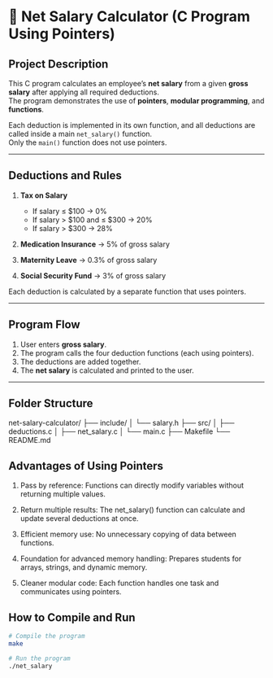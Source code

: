 # 🧮 Net Salary Calculator (C Program Using Pointers)

## Project Description
This C program calculates an employee’s **net salary** from a given **gross salary** after applying all required deductions.  
The program demonstrates the use of **pointers**, **modular programming**, and **functions**.

Each deduction is implemented in its own function, and all deductions are called inside a main `net_salary()` function.  
Only the `main()` function does not use pointers.

---

## Deductions and Rules

1. **Tax on Salary**
   - If salary ≤ $100 → 0%
   - If salary > $100 and ≤ $300 → 20%
   - If salary > $300 → 28%

2. **Medication Insurance** → 5% of gross salary  
3. **Maternity Leave** → 0.3% of gross salary  
4. **Social Security Fund** → 3% of gross salary  

Each deduction is calculated by a separate function that uses pointers.

---

## Program Flow
1. User enters **gross salary**.  
2. The program calls the four deduction functions (each using pointers).  
3. The deductions are added together.  
4. The **net salary** is calculated and printed to the user.

---

## Folder Structure
net-salary-calculator/
├── include/
│ └── salary.h
├── src/
│ ├── deductions.c
│ ├── net_salary.c
│ └── main.c
├── Makefile
└── README.md

## Advantages of Using Pointers

1. Pass by reference: Functions can directly modify variables without returning multiple values.

2. Return multiple results: The net_salary() function can calculate and update several deductions at once.

3. Efficient memory use: No unnecessary copying of data between functions.

4. Foundation for advanced memory handling: Prepares students for arrays, strings, and dynamic memory.

5. Cleaner modular code: Each function handles one task and communicates using pointers.


## How to Compile and Run

```bash
# Compile the program
make

# Run the program
./net_salary

